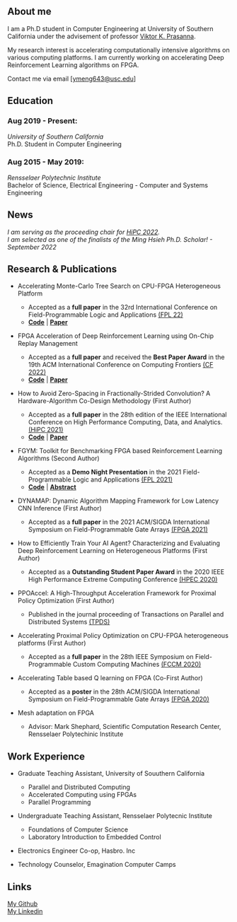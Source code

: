 ## About me

I am a Ph.D student in Computer Engineering at University of Southern California under the advisement of professor [Viktor K. Prasanna](https://sites.usc.edu/prasanna/). 

My research interest is accelerating computationally intensive algorithms on various computing platforms. I am currently working on accelerating Deep Reinforcement Learning algorithms on FPGA.

Contact me via email [ymeng643@usc.edu]


## Education
### Aug 2019 - Present:
*University of Southern California* <br/>
Ph.D. Student in Computer Engineering 
### Aug 2015 - May 2019:
*Rensselaer Polytechnic Institute* <br/>
Bachelor of Science, Electrical Engineering - Computer and Systems Engineering 

## News
*I am serving as the proceeding chair for [HiPC 2022](https://hipc.org/).* <br/>
*I am selected as one of the finalists of the Ming Hsieh Ph.D. Scholar! - September 2022* <br/>

## Research & Publications

* Accelerating Monte-Carlo Tree Search on CPU-FPGA Heterogeneous Platform
  * Accepted as a **full paper** in the 32rd International Conference on Field-Programmable Logic and Applications [(FPL 22)](https://fpl.org/agenda/)
  * [**Code**](https://github.com/CatherineMeng/FPGA-Accelerated-MCTS) | [**Paper**](https://arxiv.org/abs/2208.11208)
* FPGA Acceleration of Deep Reinforcement Learning using On-Chip Replay Management
  * Accepted as a **full paper** and received the **Best Paper Award** in the 19th ACM International Conference on Computing Frontiers [(CF 2022)](https://www.computingfrontiers.org/2022/)
  * [**Code**](https://github.com/CatherineMeng/Hetero_RL) | [**Paper**](https://drive.google.com/file/d/1GOy_ehtrjD5hzoOI2Pr-hoSv7vl1zeUA/view?usp=sharing)
* How to Avoid Zero-Spacing in Fractionally-Strided Convolution? A Hardware-Algorithm Co-Design Methodology (First Author)
  * Accepted as a **full paper** in the 28th edition of the IEEE International Conference on High Performance Computing, Data, and Analytics. [(HiPC 2021)](https://hipc.org/)
  * [**Code**](https://github.com/CatherineMeng/FPFSC-FPGA-Accelerated-Frationally-Strided-Convolution) | [**Paper**](https://drive.google.com/file/d/1o2R5zsX06LfPq9SeeZmYbJ-Hqh1IHSsj/view?usp=sharing)

* FGYM: Toolkit for Benchmarking FPGA based Reinforcement Learning Algorithms (Second Author)
  * Accepted as a **Demo Night Presentation** in the 2021 Field-Programmable Logic and Applications [(FPL 2021)](https://cfaed.tu-dresden.de/fpl2021/welcome-to-fpl2021)
  * [**Code**](https://github.com/CatherineMeng/FGYM-user-demo) | [**Abstract**](https://ieeexplore.ieee.org/abstract/document/9556383)

* DYNAMAP: Dynamic Algorithm Mapping Framework for Low Latency CNN Inference (First Author)
  * Accepted as a **full paper** in the 2021 ACM/SIGDA International Symposium on Field-Programmable Gate Arrays [(FPGA 2021)](https://dl.acm.org/doi/abs/10.1145/3431920.3439286)

* How to Efficiently Train Your AI Agent? Characterizing and Evaluating Deep Reinforcement Learning on Heterogeneous Platforms (First Author)
  * Accepted as a **Outstanding Student Paper Award** in the 2020 IEEE High Performance Extreme Computing Conference [(HPEC 2020)](https://ieeexplore.ieee.org/abstract/document/9286150/)

* PPOAccel: A High-Throughput Acceleration Framework for Proximal Policy Optimization (First Author)
  * Published in the journal proceeding of Transactions on Parallel and Distributed Systems [(TPDS)](https://ieeexplore.ieee.org/abstract/document/9647962)

* Accelerating Proximal Policy Optimization on CPU-FPGA heterogeneous platforms (First Author)
  * Accepted as a **full paper** in the 28th IEEE Symposium on Field-Programmable Custom Computing Machines [(FCCM 2020)](https://www.fccm.org/home/program/)

* Accelerating Table based Q learning on FPGA (Co-First Author)
  * Accepted as a **poster** in the 28th ACM/SIGDA International Symposium on Field-Programmable Gate Arrays [(FPGA 2020)](http://isfpga.org/program.html)

* Mesh adaptation on FPGA
  * Advisor: Mark Shephard, Scientific Computation Research Center, Rensselaer Polytechinic Institute
  

## Work Experience
* Graduate Teaching Assistant, University of Souuthern California
  * Parallel and Distributed Computing
  * Accelerated Computing using FPGAs
  * Parallel Programming

* Undergraduate Teaching Assistant, Rensselaer Polytecnic Institute
  * Foundations of Computer Science
  * Laboratory Introduction to Embedded Control

* Electronics Engineer Co-op, Hasbro. Inc

* Technology Counselor, Emagination Computer Camps


## Links
[My Github](https://github.com/CatherineMeng)<br/>
[My Linkedin](https://www.linkedin.com/in/yuan-meng-682414137/)
